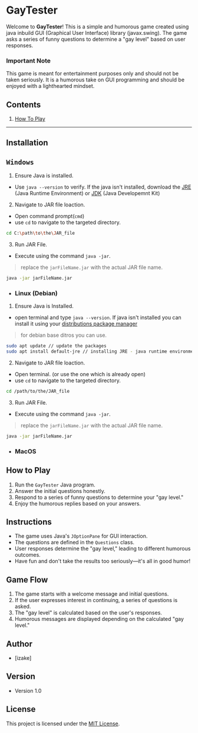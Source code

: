 # GayTester
Welcome to **GayTester**! This is a simple and humorous game created using java inbuild GUI (Graphical User Interface) library (javax.swing).
The game asks a series of funny questions to determine a "gay level" based on user responses.

### Important Note
This game is meant for entertainment purposes only and should not be taken seriously. It is a humorous take on GUI programming and should be enjoyed with a lighthearted mindset.

## Contents
1. [How To Play]()

---
## Installation
## `Windows`
1. Ensure Java is installed.
- Use `java --version` to verify. If the java isn't installed, download the [JRE]() (Java Runtime Environment) or [JDK]() (Java Developemnt Kit)
2. Navigate to JAR file loaction.
- Open command prompt(`cmd`)
- use `cd` to navigate to the targeted directory.
```sh
cd C:\path\to\the\JAR_file
```
3. Run JAR File.
- Execute using the command `java -jar`.
> replace the `jarFileName.jar` with the actual JAR file name.
```sh
java -jar jarFileName.jar
```

- ### Linux (Debian)
1. Ensure Java is Installed.
- open terminal and type `java --version`. If java isn't installed you can install it using your [distributions package manager]()
> for debian base ditros you can use.
```sh
sudo apt update // update the packages
sudo apt install default-jre // installing JRE - java runtime environment.
```
2. Navigate to JAR file loaction.
- Open terminal. (or use the one which is already open)
- use `cd` to navigate to the targeted directory.
```sh
cd /path/to/the/JAR_file
```
3. Run JAR File.
- Execute using the command `java -jar`.
> replace the `jarFileName.jar` with the actual JAR file name.
```sh
java -jar jarFileName.jar
```

- ### MacOS



## How to Play

1. Run the `GayTester` Java program.
2. Answer the initial questions honestly.
3. Respond to a series of funny questions to determine your "gay level."
4. Enjoy the humorous replies based on your answers.

## Instructions

- The game uses Java's `JOptionPane` for GUI interaction.
- The questions are defined in the `Questions` class.
- User responses determine the "gay level," leading to different humorous outcomes.
- Have fun and don't take the results too seriously—it's all in good humor!

## Game Flow

1. The game starts with a welcome message and initial questions.
2. If the user expresses interest in continuing, a series of questions is asked.
3. The "gay level" is calculated based on the user's responses.
4. Humorous messages are displayed depending on the calculated "gay level."



## Author

- [izake]

## Version

- Version 1.0

## License

This project is licensed under the [MIT License](LICENSE).
